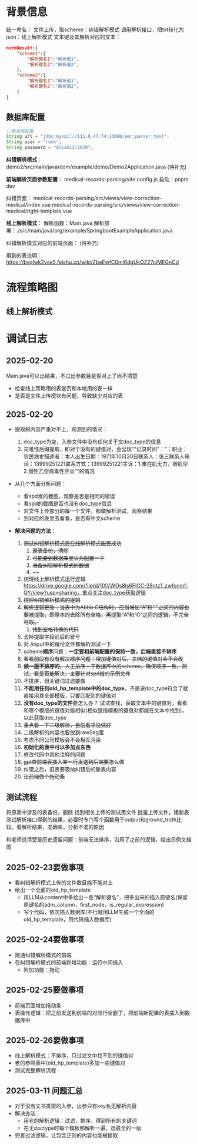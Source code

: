 # 背景信息
统一命名：
文件上传，取scheme：纠错解析模式
调用解析接口，把txt转化为json：线上解析模式
文本键及其解析对应的文本：
```json
normResult:{
    "scheme1":{
        "解析键名1":"解析值1",
        "解析键名2":"解析值2",
    },
    "scheme2":{
        "解析键名1":"解析值1",
        "解析键名2":"解析值2",
    }
}
```
## 数据库配置
```java
//数据库配置
String url = "jdbc:mysql://111.9.47.74:13000/emr_parser_test";
String user = "root";
String password = "Aliab12!2020";
```


**纠错解析模式**：
demo2/src/main/java/com/example/demo/Demo2Application.java
(待补充)

**前端解析页面参数配置**：
medical-records-parsing/vite.config.js
启动：pnpm dev

纠错页面：
medical-records-parsing/src/views/view-correction-medical/index.vue
medical-records-parsing/src/views/view-correction-medical/right-template.vue


**线上解析模式**：
解析函数：Main.java
解析部署：./src/main/java/org/example/SpringbootExampleApplication.java

纠错解析模式对应的前端页面：
(待补充)

用到的表说明：
https://bvqlwk2vse5.feishu.cn/wiki/ZbeEwfC0mi6dgUkOZ27ciMEGnCd


# 流程策略图
## 线上解析模式





# 调试日志

## 2025-02-20 
Main.java可以出结果，不过出参数目是否对上了尚不清楚

- 检查线上策略用的表是否和本地用的表一样
- 是否是文件上传模块有问题，导致缺少对应的表

## 2025-02-20 
- 提取的内容严重对不上，观测到的情况：
    1. doc_type为空，入参文件中没有任何关于文doc_type的信息
    2. 灾难性后缀提取，即对于没有的键值对，会出现“"记录时间"："：职业：农民病史描述者：本人出生日期：1971年10月20日联系人：张三联系人电话：13999251221联系方式：13999251221主诉：1.重症肌无力，眼肌型2.慢性乙型病毒性肝炎"”的情况

- 从几个方面分析问题：
    - 看spd发的截图，观察是否是相同的错误
    - 看spd的截图是否也没有doc_type信息
    - 对文件上传部分的每一个文件，都做解析测试，观察结果
    - 到对应的表里去看看，是否有中文scheme

- **解决问题的方法**：
    1. ~~测试纠错解析模式后在线解析模式能否成功~~
       1. ~~原表备份，清除~~
       2. ~~可能要到数据库里认为配置一下~~
       3. ~~准备纠错解析模式的数据~~
       4. ~~
    2. 梳理线上解析模式运行逻辑：https://drive.google.com/file/d/1IXVWOs8ls6FICC-28ntz1_zwfonmf-QY/view?usp=sharing，重点关注doc_type获取逻辑
    3. ~~梳理纠错解析模式的逻辑~~
    4. ~~解析逻辑更改：当表中为Abbb C结构时，应当增加“A”和“ ”之间的内容也要被提取，即原本的去除所有空格，再提取“A”和“C”之间的逻辑，不完全可取。~~
       1. ~~找到空格转换的代码~~
    5. 去掉提取字段前后的冒号
    6. 对./input中的每份文件都解析测试一下
    <!-- 8. 数据库 scheme部分，单增一列，放scheme对应的doc_type，后续解析根据doc_type取scheme直接用这个逻辑 -->
    7. scheme**顺序**问题：**一定要和前端配置的保持一致，后端直接不排序**
    8.  ~~看看前段有没有解决顺序问题：增加键值对后，文档的键值对会不会改~~
    9.  ~~**做一版不排序的**，人工排序一下数据库中的scheme，确保顺序一致，测试，看是否能解决，主要针对spd给的示例文件~~
    10. 不排序，但关键词过滤要做
    11. **不能用任何old_hp_template中的doc_type**，不是说doc_type符合了就直接用其全部模版，只要匹配到的键值对
    12. **没有doc_type的文件**要怎么办？
        试试查找，获取文本中的键值对，看看和哪个模版的键值对最相似(相似是指模板的键值对都能在文本中找到)，以此获取doc_type
    13. ~~重点看一下二级解析，目前看来没做好~~
    14. 二级解析的内容也要放到rawSeg里
    15. 考虑不同公司模板会不会相互污染
    16. **初始化的表中可以多加点东西**
    17. 修改代码中其他注释的问题
    18. ~~gpt查前端表插入某一行发送到后端要怎么做~~
    19. 纠错之后，旧表要吸纳纠错后的新表内容
    20. ~~让前端做个拖动条~~

## 测试流程
将原表中涉及的表备份，删除
找到相关上传的测试用文件
批量上传文件，建新表
测试解析接口得到的结果，必要时专门写个函数用于output和ground_truth比较。看解析结果，准确率，分析不准的原因

和老师说清楚是历史遗留问题：前端无法排序，沿用了之前的逻辑，给出示例文档图


## 2025-02-23要做事项
- 看纠错解析模式上传的文件数目能不能对上
- 给出一个全面的old_hp_template
  - 用LLM从content中多给出一些“解析键名”，把多出来的插入原键名(保留原键名的adm_column，first_node，is_regular_expression)
  - 写个代码，依次插入数据库(不行就用LLM生成一个全面的old_hp_template，用代码插入数据库)

## 2025-02-24要做事项
- 跑通纠错解析模式的前端
- 在纠错解析模式的前端新增功能：运行中间插入
  - 附加功能：拖动

## 2025-02-25要做事项
- 前端页面增加拖动条
- 表操作逻辑：把之前发送到前端的对应行全删了，把前端新配置的表插入到数据库中

## 2025-02-26要做事项
- 线上解析模式：不排序，只过滤文中找不到的键值对
- 老的参照表中(old_hp_template)多加一些键值对
- 测试完整解析流程

## 2025-03-11 问题汇总
- 对于没有文书类型的入参，出参只有key名无解析内容
- 解决办法：
  - 用老的解析逻辑：过滤，排序，得到所有的关键词
  - 在无doctype时每个模板都解析一遍，选最全的一版
- 完善过滤逻辑，让包含正则的内容也能被提取

